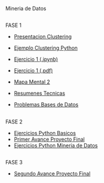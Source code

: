 Mineria de Datos
##
FASE 1

* [Presentacion Clustering](https://github.com/AlanZamMdrn/MineriaDts/blob/master/Presentacion_Clustering_Equipo2.pdf)

* [Ejemplo Clustering Python](https://github.com/AlanZamMdrn/MineriaDts/blob/master/ejemplo_kmeans_equipo2.ipynb)

* [Ejercicio 1 (.ipynb)](https://github.com/carladelagarzaf/Mineria-de-Datos/blob/master/Ejercicios1_Clustering_012.ipynb)

* [Ejercicio 1 (.pdf)](https://github.com/carladelagarzaf/Mineria-de-Datos/blob/master/Ejercicios1_Clustering_012.pdf)

* [Mapa Mental 2](https://github.com/AlanZamMdrn/MineriaDts/blob/master/MapaMental_2_1625654.pdf)

* [Resumenes Tecnicas](https://github.com/AlanZamMdrn/MineriaDts/blob/master/Resumenes_1625654.pdf)

* [Problemas Bases de Datos](https://github.com/AlanZamMdrn/MineriaDts/blob/master/AnalisisBD_1625654.pdf)
##

FASE 2

* [Ejercicios Python Basicos](https://github.com/AlanZamMdrn/MineriaDts/blob/master/PythonBasico_1625654.ipynb)
* [Primer Avance Proyecto Final](https://github.com/carladelagarzaf/Mineria-de-Datos/blob/master/Avance1-PIA_3_012.pdf)
* [Ejercicios Python Mineria de Datos](https://github.com/carladelagarzaf/Mineria-de-Datos/blob/master/Ejercicios%20Python%20Mineria%20de%20Datos_3_012.ipynb)
##

FASE 3
* [Segundo Avance Proyecto Final](https://github.com/carladelagarzaf/Mineria-de-Datos/blob/master/AvancePIA_II_012_3.ipynb)
